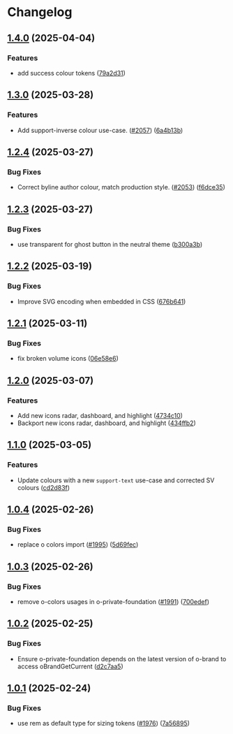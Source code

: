 # Changelog

## [1.4.0](https://github.com/Financial-Times/origami/compare/o-private-foundation-v1.3.0...o-private-foundation-v1.4.0) (2025-04-04)


### Features

* add success colour tokens ([79a2d31](https://github.com/Financial-Times/origami/commit/79a2d311cfed54f0fba5356ebec2c27c71333541))

## [1.3.0](https://github.com/Financial-Times/origami/compare/o-private-foundation-v1.2.4...o-private-foundation-v1.3.0) (2025-03-28)


### Features

* Add support-inverse colour use-case. ([#2057](https://github.com/Financial-Times/origami/issues/2057)) ([6a4b13b](https://github.com/Financial-Times/origami/commit/6a4b13b796740eae0c86eaafef9c84a97b04c757))

## [1.2.4](https://github.com/Financial-Times/origami/compare/o-private-foundation-v1.2.3...o-private-foundation-v1.2.4) (2025-03-27)


### Bug Fixes

* Correct byline author colour, match production style. ([#2053](https://github.com/Financial-Times/origami/issues/2053)) ([f6dce35](https://github.com/Financial-Times/origami/commit/f6dce35890142603201bc63ca895c172fbb042d2))

## [1.2.3](https://github.com/Financial-Times/origami/compare/o-private-foundation-v1.2.2...o-private-foundation-v1.2.3) (2025-03-27)


### Bug Fixes

* use transparent for ghost button in the neutral theme ([b300a3b](https://github.com/Financial-Times/origami/commit/b300a3b89b8c9f64432519a6028dc67078cc1d53))

## [1.2.2](https://github.com/Financial-Times/origami/compare/o-private-foundation-v1.2.1...o-private-foundation-v1.2.2) (2025-03-19)


### Bug Fixes

* Improve SVG encoding when embedded in CSS ([676b641](https://github.com/Financial-Times/origami/commit/676b64101d79ffa1c7cf4c2c7c7302b9c1e17b54))

## [1.2.1](https://github.com/Financial-Times/origami/compare/o-private-foundation-v1.2.0...o-private-foundation-v1.2.1) (2025-03-11)


### Bug Fixes

* fix broken volume icons ([06e58e6](https://github.com/Financial-Times/origami/commit/06e58e6c64ac160a93b2ac1f26a1ad8b48cd6e99))

## [1.2.0](https://github.com/Financial-Times/origami/compare/o-private-foundation-v1.1.0...o-private-foundation-v1.2.0) (2025-03-07)


### Features

* Add new icons radar, dashboard, and highlight ([4734c10](https://github.com/Financial-Times/origami/commit/4734c1037d5a1e7e310761c15771d0dfa9d3f59a))
* Backport new icons radar, dashboard, and highlight ([434ffb2](https://github.com/Financial-Times/origami/commit/434ffb2a8e7f723754f2e47131ca970c4918147c))

## [1.1.0](https://github.com/Financial-Times/origami/compare/o-private-foundation-v1.0.4...o-private-foundation-v1.1.0) (2025-03-05)


### Features

* Update colours with a new `support-text` use-case and corrected SV colours ([cd2d83f](https://github.com/Financial-Times/origami/commit/cd2d83fdf1e6644369e462b37c60524db79bf07e))

## [1.0.4](https://github.com/Financial-Times/origami/compare/o-private-foundation-v1.0.3...o-private-foundation-v1.0.4) (2025-02-26)


### Bug Fixes

* replace o colors import ([#1995](https://github.com/Financial-Times/origami/issues/1995)) ([5d69fec](https://github.com/Financial-Times/origami/commit/5d69fec38d59feee0f5da7a3ae5d4f8f3fb64f60))

## [1.0.3](https://github.com/Financial-Times/origami/compare/o-private-foundation-v1.0.2...o-private-foundation-v1.0.3) (2025-02-26)


### Bug Fixes

* remove o-colors usages in o-private-foundation ([#1991](https://github.com/Financial-Times/origami/issues/1991)) ([700edef](https://github.com/Financial-Times/origami/commit/700edefb23d1a5b51a153ba053d65b6f2b057d75))

## [1.0.2](https://github.com/Financial-Times/origami/compare/o-private-foundation-v1.0.1...o-private-foundation-v1.0.2) (2025-02-25)


### Bug Fixes

* Ensure o-private-foundation depends on the latest version of o-brand to access oBrandGetCurrent ([d2c7aa5](https://github.com/Financial-Times/origami/commit/d2c7aa5346b3a2461b5ba99175117e11cb17e1aa))

## [1.0.1](https://github.com/Financial-Times/origami/compare/o-private-foundation-v1.0.0...o-private-foundation-v1.0.1) (2025-02-24)


### Bug Fixes

* use rem as default type for sizing tokens ([#1976](https://github.com/Financial-Times/origami/issues/1976)) ([7a56895](https://github.com/Financial-Times/origami/commit/7a568959bddf6a744caaa5c17dac3047acabc292))
